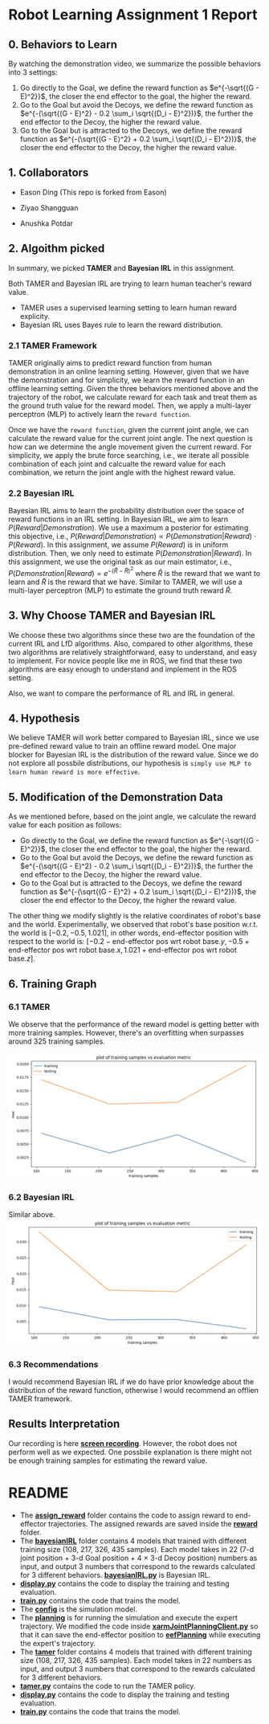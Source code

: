 # Robot Learning Assignment 1 Report

## 0. Behaviors to Learn
By watching the demonstration video, we summarize the possible behaviors into 3 settings:

1. Go directly to the Goal, we define the reward function as $e^{-\sqrt{(G - E)^2}}$, the closer the end effector to the goal, the higher the reward.
2. Go to the Goal but avoid the Decoys, we define the reward function as $e^{-(\sqrt{(G - E)^2} - 0.2 \sum_i \sqrt{(D_i - E)^2})}$, the further the end effector to the Decoy, the higher the reward value.
3. Go to the Goal but is attracted to the Decoys, we define the reward function as $e^{-(\sqrt{(G - E)^2} + 0.2 \sum_i \sqrt{(D_i - E)^2})}$, the closer the end effector to the Decoy, the higher the reward value.

## 1. Collaborators

- Eason Ding (This repo is forked from Eason)

- Ziyao Shangguan

- Anushka Potdar

## 2. Algoithm picked

In summary, we picked __TAMER__ and __Bayesian IRL__ in this assignment.

Both TAMER and Bayesian IRL are trying to learn human teacher's reward value. 
- TAMER uses a supervised learning setting to learn human reward explicity.
- Bayesian IRL uses Bayes rule to learn the reward distribution.

### 2.1 TAMER Framework
TAMER originally aims to predict reward function from human demonstration in an online learning setting. However, given that we have the demonstration and for simplicity, we learn the reward function in an offline learning setting. Given the three behaviors mentioned above and the trajectory of the robot, we calculate reward for each task and treat them as the ground truth value for the reward model. Then, we apply a multi-layer perceptron (MLP) to actively learn the r`eward function`. 

Once we have the `reward function`, given the current joint angle, we can calculate the reward value for the current joint angle. The next question is how can we determine the angle movement given the current reward. For simplicity, we apply the brute force searching, i.e., we iterate all possible combination of each joint and calcualte the reward value for each combination, we return the joint angle with the highest reward value. 

### 2.2 Bayesian IRL
Bayesian IRL aims to learn the probability distribution over the space of reward functions in an IRL setting. In Bayesian IRL, we aim to learn $P(Reward|Demonstration)$. We use a maximum a posterior for estimating this objective, i.e., $P(Reward|Demonstration) \propto P(Demonstration|Reward) \cdot P(Reward)$. In this assignment, we assume $P(Reward)$ is in uniform distribution. Then, we only need to estimate $P(Demonstration|Reward)$. In this assignment, we use the original task as our main estimator, i.e., $P(Demonstration|Reward) = e^{-(\hat{R} - \tilde{R})^2}$ where $\hat{R}$ is the reward that we want to learn and $\tilde{R}$ is the reward that we have. Similar to TAMER, we will use a multi-layer perceptron (MLP) to estimate the ground truth reward $\hat{R}$.

## 3. Why Choose TAMER and Bayesian IRL
We choose these two algorithms since these two are the foundation of the current IRL and LfD algorithms. Also, compared to other algorithms, these two algorithms are relatively straightforward, easy to understand, and easy to implement. For novice people like me in ROS, we find that these two algorithms are easy enough to understand and implement in the ROS setting. 

Also, we want to compare the performance of RL and IRL in general.

## 4. Hypothesis

We believe TAMER will work better compared to Bayesian IRL, since we use pre-defined reward value to train an offline reward model. One major blocker for Bayesian IRL is the distribution of the reward value. Since we do not explore all possbile distributions, our hypothesis is ``simply use MLP to learn human reward is more effective``.

## 5. Modification of the Demonstration Data

As we mentioned before, based on the joint angle, we calculate the reward value for each position as follows:
  - Go directly to the Goal, we define the reward function as $e^{-\sqrt{(G - E)^2}}$, the closer the end effector to the goal, the higher the reward.
  - Go to the Goal but avoid the Decoys, we define the reward function as $e^{-(\sqrt{(G - E)^2} - 0.2 \sum_i \sqrt{(D_i - E)^2})}$, the further the end effector to the Decoy, the higher the reward value.
  - Go to the Goal but is attracted to the Decoys, we define the reward function as $e^{-(\sqrt{(G - E)^2} + 0.2 \sum_i \sqrt{(D_i - E)^2})}$, the closer the end effector to the Decoy, the higher the reward value.

The other thing we modify slightly is the relative coordinates of robot's base and the world. Experimentally, we observed that robot's base position w.r.t. the world is  $[-0.2, -0.5, 1.021]$, in other words, end-effector position with respect to the world is: $[-0.2 - \text{end-effector pos wrt robot base}.y, -0.5 + \text{end-effector pos wrt robot base}.x, 1.021 + \text{end-effector pos wrt robot base}.z]$.

## 6. Training Graph

### 6.1 TAMER
We observe that the performance of the reward model is getting better with more training samples. However, there's an overfitting when surpasses around 325 training samples. 

![](tamer/TAMER_training.png)

### 6.2 Bayesian IRL
Similar above.
![](bayesianIRL/Bayesian_IRL_training.png)

### 6.3 Recommendations 
I would recommend Bayesian IRL if we do have prior knowledge about the distribution of the reward function, otherwise I would recommend an offlien TAMER framework.


## Results Interpretation
Our recording is here **[screen recording](ComleteFailure.webm)**. However, the robot does not perform well as we expected. One possbile explanation is there might not be enough training samples for estimating the reward value.


# README

* The **[assign_reward](assign_reward)** folder contains the code to assign reward to end-effector trajectories. The assigned rewards are saved inside the **[reward](reward)** folder.
* The **[bayesianIRL](bayesianIRL)** folder contains 4 models that trained with different training size (108, 217, 326, 435 samples). Each model takes in 22 (7-d joint position + 3-d Goal position + 4 $\times$ 3-d Decoy position) numbers as input, and output 3 numbers that correspond to the rewards calculated for 3 different behaviors. **[bayesianIRL.py](bayesianIRL/bayesianIRL.py)** is Bayesian IRL.
* **[display.py](bayesianIRL/display.py)** contains the code to display the training and testing evaluation.
* **[train.py](bayesianIRL/train.py)** contains the code that trains the model.
* The **[config](config)** is the simulation model.
* The **[planning](planning)** is for running the simulation and execute the expert trajectory. We modified the code inside **[xarmJointPlanningClient.py](planning/xarmJointPlanningClient.py)** so that it can save the end-effector position to **[eefPlanning](eefPlanning)** while executing the expert's trajectory.
* The **[tamer](tamer)** folder contains 4 models that trained with different training size (108, 217, 326, 435 samples). Each model takes in 22 numbers as input, and output 3 numbers that correspond to the rewards calculated for 3 different behaviors.
* **[tamer.py](tamer/tamer.py)** contains the code to run the TAMER policy.
* **[display.py](tamer/display.py)** contains the code to display the training and testing evaluation.
* **[train.py](tamer/train.py)** contains the code that trains the model.




